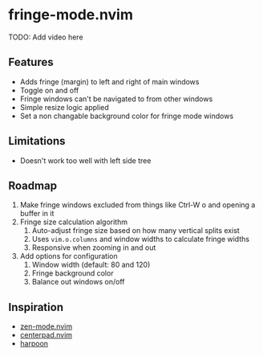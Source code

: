 # fringe-mode.nvim

TODO: Add video here

## Features

- Adds fringe (margin) to left and right of main windows
- Toggle on and off
- Fringe windows can't be navigated to from other windows
- Simple resize logic applied
- Set a non changable background color for fringe mode windows

## Limitations

- Doesn't work too well with left side tree

## Roadmap

1. Make fringe windows excluded from things like Ctrl-W o and opening a buffer in it
1. Fringe size calculation algorithm
   1. Auto-adjust fringe size based on how many vertical splits exist
   1. Uses `vim.o.columns` and window widths to calculate fringe widths
   1. Responsive when zooming in and out
1. Add options for configuration
   1. Window width (default: 80 and 120)
   1. Fringe background color
   1. Balance out windows on/off

## Inspiration

- [zen-mode.nvim](https://github.com/folke/zen-mode.nvim)
- [centerpad.nvim](https://github.com/smithbm2316/centerpad.nvim)
- [harpoon](https://github.com/ThePrimeagen/harpoon/tree/harpoon2)
